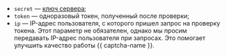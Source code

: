 * `secret` — [ключ сервера](../../smartcaptcha/concepts/keys.md);
* `token` — одноразовый токен, полученный после проверки;
* `ip` — IP-адрес пользователя, с которого пришел запрос на проверку токена. Этот параметр не обязателен, однако мы просим передавать IP-адрес пользователя при запросах. Это помогает улучшить качество работы {{ captcha-name }}.